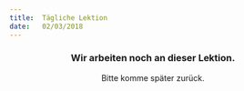 ```yaml
---
title:  Tägliche Lektion
date:   02/03/2018
---
```


### <center>Wir arbeiten noch an dieser Lektion.</center>
<center>Bitte komme später zurück.</center>